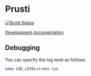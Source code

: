 # Prusti

[![Build Status][build_badge]][build_status]

[Development documentation][documentation]

[build_badge]: https://travis-ci.org/viperproject/prusti.svg
[build_status]: https://travis-ci.org/viperproject/prusti
[documentation]: https://viperproject.github.io/prusti/

## Debugging

You can specify the log level as follows:

```bash
make LOG_LEVEL=trace run
```
